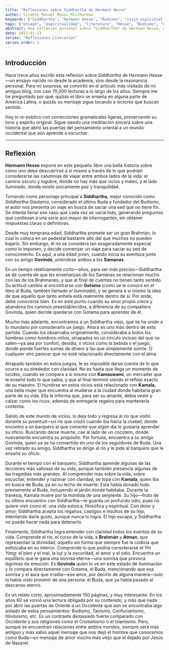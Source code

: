 ```yaml
---
title: "Reflexiones sobre Siddhartha de Hermann Hesse"
author: Vicente Manuel Munoz Milchorena
keywords: ["Siddhartha", "Hermann Hesse", "Budismo", "viaje espiritual", "filosofía oriental", "reflexión literaria"]
tags: ["ensayo", "espiritualidad", "literatura", "Hesse", "Budismo", "español"]
abstract: Una reflexión personal sobre *Siddhartha* de Hermann Hesse, explorando el viaje espiritual y filosófico de su protagonista. Publicado originalmente hace más de una década, este texto sigue siendo uno de los artículos más visitados del archivo del autor.
date: 2012-01-13
series: "Reflexiones Literarias"
series_order: 1
---
```

## Introducción

Hace trece años escribí esta reflexión sobre *Siddhartha* de Hermann Hesse—un 
ensayo nacido no desde la academia, sino desde la resonancia personal. Para mi 
sorpresa, se convirtió en el artículo más visitado de mi antiguo blog, con 
casi 70,000 lecturas a lo largo de los años. Siempre me he preguntado por qué: 
quizás el libro se enseña en alguna parte de América Latina, o quizás su 
mensaje sigue tocando a lectores que buscan sentido.

Hoy lo re-publico con correcciones gramaticales ligeras, preservando su tono 
y espíritu original. Sigue siendo una meditación sincera sobre una historia que 
abrió las puertas del pensamiento oriental a un mundo occidental que aún aprende 
a escuchar.

---

## Reflexión

**Hermann Hesse** expone en este pequeño libro una bella historia sobre cómo 
uno debe descubrirse a sí mismo a través de lo que podrían considerarse las 
calumnias de viajar entre ambos lados de la vida: el camino oscuro y lúgubre, 
donde no hay más que vicios y males, y el lado iluminado, donde existe 
únicamente paz y tranquilidad.

Tomando como personaje principal a **Siddhartha**, mejor conocido como 
*Siddhartha Gautama*, considerado el último Buda y fundador del Budismo, el 
autor nos presenta un viaje en busca de saciar una sed que no tiene fin. Se 
intenta llenar ese vaso que cada vez se vacía más, generando preguntas que 
conllevan a una serie aún mayor de interrogantes, sin obtener respuestas 
claras o definitivas.

Desde muy temprana edad, Siddhartha promete ser un gran Brahmán, lo cual lo 
coloca en un pedestal bastante alto del que muchos no pueden bajarlo. Sin 
embargo, él no se considera tan exageradamente especial como lo imponen, y 
decide comenzar un viaje para saciar su sed de conocimiento. Es aquí, a una 
edad joven, cuando inicia su aventura junto con su amigo **Govinda**, 
uniéndose ambos a los **Samanas**.

En un tiempo relativamente corto—años, para ser más preciso—Siddhartha se da 
cuenta de que las enseñanzas de los Samanas se relacionan mucho con las de los 
Brahmanes, y que al final de cuentas no tienen tanto sentido. Su actitud cambia 
al encontrarse con **Gotama** (como se le conoce en el libro al Buda, también 
llamado *el iluminado*), y se genera a sí mismo la idea de que aquello que 
tanto anhela está realmente dentro de sí. Por ende, debe conocerse bien. Es en 
este punto cuando su amor propio crece y abandona los caminos preestablecidos, 
a diferencia de su compañero Govinda, quien decide quedarse con Gotama para 
aprender de él.

Mucho más adelante, encontramos a un Siddhartha viejo, que se ha unido a lo 
mundano por considerarlo un juego. Ahora es uno más dentro de esta partida. 
Cuando los observaba originalmente, consideraba a todos los hombres como 
*hombres-niños*, atrapados en un círculo vicioso del que no salen—ya sea por 
confort, desidia, o vicios como la bebida o el juego, donde pierde fuertes sumas 
de dinero a las que simplemente sonríe. O cualquier otro parecer que no esté 
relacionado directamente con el alma.

Atrapado también en estos juegos, le es imposible darse cuenta de lo que ocurre 
a su alrededor con claridad. No es hasta que llega un momento de lucidez, cuando 
se compara a sí mismo con **Kamaswami**, un mercader que le enseñó todo lo que 
sabía, y que al final terminó siendo el reflejo exacto de su maestro. El 
hundirse en estos vicios está relacionado con **Kamala**, una bella mujer que 
encuentra al mudarse a la ciudad donde habitaría gran parte de su vida. Ella le 
informa que, para ser su amante, debía vestir y calzar como los ricos, además de 
entregarle regalos para mantenerla contenta.

Salido de este mundo de vicios, lo deja todo y regresa al río que visitó durante 
su juventud—un río que cruzó cuando iba hacia la ciudad, donde encontró a un 
barquero al que comentó que algún día le gustaría aprender su oficio. Buscando 
darse muerte, cae al lado de un cocotero, donde nuevamente encuentra su propósito. 
Por fortuna, encuentra a su amigo Govinda, quien ya se ha convertido en uno de 
los seguidores de Buda. Una vez retirado su amigo, Siddhartha se dirige al río y 
le pide al barquero que le enseñe su oficio.

Durante el tiempo con el barquero, Siddhartha aprende algunas de las lecciones más 
valiosas de su vida, aunque también presencia algunas de las tragedias más grandes. 
Al comprender más sobre la vida, sobre escuchar, entender y razonar con claridad, 
se topa con **Kamala**, quien iba en busca de Buda, ya en su lecho de muerte. 
Esta había donado todo previamente al Buda, incluyendo el jardín donde habitaba. 
Durante la travesía, Kamala muere por la mordida de una serpiente. Su hijo—fruto 
de su último encuentro con Siddhartha—le guarda un profundo odio, pues no quiere 
vivir como él: una vida estoica, filosófica y espiritual. Con dolor y amor, 
Siddhartha acepta los regaños, castigos e insultos de su hijo, intentando darle 
gusto, aunque nunca lo logra. El hijo escapa, y Siddhartha no puede hacer nada 
para detenerlo.

Finalmente, Siddhartha logra entender con claridad todos los eventos de su vida. 
Comprende el río, el curso de la vida, a **Brahmán** y **Atman**, que representan 
la divinidad, aquello sin forma que siempre fue la codicia que pellizcaba en 
su interior. Comprende lo que podría considerarse el *Yin Yang*: el bien y el 
mal, la luz y la oscuridad, el amor y el odio. Encuentra un equilibrio que le 
gana una sonrisa eterna—una sonrisa que provoca lágrimas de emoción. Es **Govinda** 
quien lo ve en este estado de iluminación y lo compara directamente con Gotama, 
el Buda, mencionando que esa sonrisa y el aura que irradia—ese amor, por decirlo 
de alguna manera—solo lo había visto provenir de una persona: el Buda, que ya 
había pasado al descanso eterno.

Es un relato corto, aproximadamente 150 páginas, y muy interesante. En los años 60 
se volvió una lectura obligada por su contenido, y más que nada por abrir las 
puertas de Oriente a un Occidente que aún se encontraba algo aislado de estos 
pensamientos: Budismo, Taoísmo, Confucianismo, Hinduismo, etc. Es un contraste 
demasiado fuerte comparado con Occidente y sus religiones como el Cristianismo 
o el Islamismo. Pero, aunque se encuentren relaciones entre ambos mundos, siempre 
será más antiguo y más sabio aquel mensaje que nos dejó el hombre que conocemos 
como Buda—un mensaje de amor mucho más viejo que el dejado por Jesús de Nazaret.

